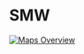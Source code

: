 # SMW

[![Maps Overview](https://img.youtube.com/vi/aJMP8izhvbw/0.jpg)](https://www.youtube.com/embed/aJMP8izhvbw?mute=1;autoplay=1)
